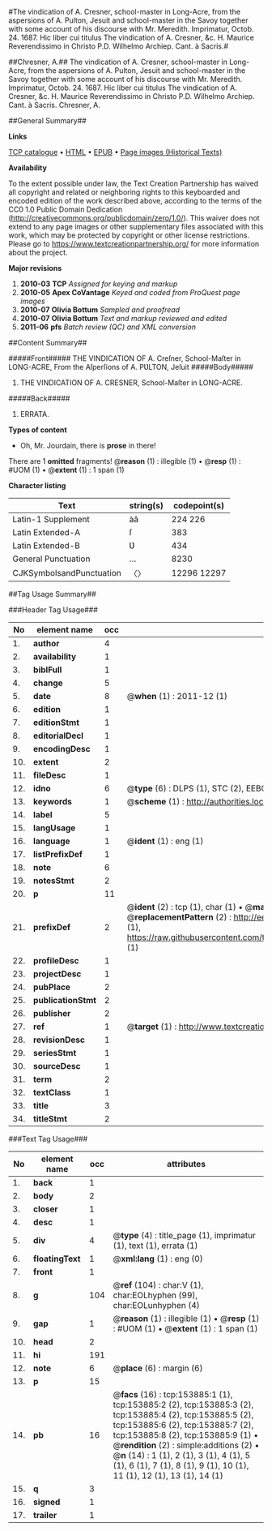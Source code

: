 #The vindication of A. Cresner, school-master in Long-Acre, from the aspersions of A. Pulton, Jesuit and school-master in the Savoy together with some account of his discourse with Mr. Meredith. Imprimatur, Octob. 24. 1687. Hic liber cui titulus The vindication of A. Cresner, &c. H. Maurice Reverendissimo in Christo P.D. Wilhelmo Archiep. Cant. à Sacris.#

##Chresner, A.##
The vindication of A. Cresner, school-master in Long-Acre, from the aspersions of A. Pulton, Jesuit and school-master in the Savoy together with some account of his discourse with Mr. Meredith. Imprimatur, Octob. 24. 1687. Hic liber cui titulus The vindication of A. Cresner, &c. H. Maurice Reverendissimo in Christo P.D. Wilhelmo Archiep. Cant. à Sacris.
Chresner, A.

##General Summary##

**Links**

[TCP catalogue](http://www.ota.ox.ac.uk/tcp/)  • 
[HTML](http://tei.it.ox.ac.uk/tcp/Texts-HTML/free/A80/A80796.html)  • 
[EPUB](http://tei.it.ox.ac.uk/tcp/Texts-EPUB/free/A80/A80796.epub) • 
[Page images (Historical Texts)](https://historicaltexts.jisc.ac.uk/eebo-99896094e)

**Availability**

To the extent possible under law, the Text Creation Partnership has waived all copyright and related or neighboring rights to this keyboarded and encoded edition of the work described above, according to the terms of the CC0 1.0 Public Domain Dedication (http://creativecommons.org/publicdomain/zero/1.0/). This waiver does not extend to any page images or other supplementary files associated with this work, which may be protected by copyright or other license restrictions. Please go to https://www.textcreationpartnership.org/ for more information about the project.

**Major revisions**

1. __2010-03__ __TCP__ *Assigned for keying and markup*
1. __2010-05__ __Apex CoVantage__ *Keyed and coded from ProQuest page images*
1. __2010-07__ __Olivia Bottum__ *Sampled and proofread*
1. __2010-07__ __Olivia Bottum__ *Text and markup reviewed and edited*
1. __2011-06__ __pfs__ *Batch review (QC) and XML conversion*

##Content Summary##

#####Front#####
THE VINDICATION OF A. Creſner, School-Maſter in LONG-ACRE, From the Aſperſions of A. PƲLTON, Jeſuit 
#####Body#####

1. THE VINDICATION OF A. CRESNER, School-Maſter in LONG-ACRE.

#####Back#####

1. ERRATA.

**Types of content**

  * Oh, Mr. Jourdain, there is **prose** in there!

There are 1 **omitted** fragments! 
 @__reason__ (1) : illegible (1)  •  @__resp__ (1) : #UOM (1)  •  @__extent__ (1) : 1 span (1)

**Character listing**


|Text|string(s)|codepoint(s)|
|---|---|---|
|Latin-1 Supplement|àâ|224 226|
|Latin Extended-A|ſ|383|
|Latin Extended-B|Ʋ|434|
|General Punctuation|…|8230|
|CJKSymbolsandPunctuation|〈〉|12296 12297|

##Tag Usage Summary##

###Header Tag Usage###

|No|element name|occ|attributes|
|---|---|---|---|
|1.|__author__|4||
|2.|__availability__|1||
|3.|__biblFull__|1||
|4.|__change__|5||
|5.|__date__|8| @__when__ (1) : 2011-12 (1)|
|6.|__edition__|1||
|7.|__editionStmt__|1||
|8.|__editorialDecl__|1||
|9.|__encodingDesc__|1||
|10.|__extent__|2||
|11.|__fileDesc__|1||
|12.|__idno__|6| @__type__ (6) : DLPS (1), STC (2), EEBO-CITATION (1), PROQUEST (1), VID (1)|
|13.|__keywords__|1| @__scheme__ (1) : http://authorities.loc.gov/ (1)|
|14.|__label__|5||
|15.|__langUsage__|1||
|16.|__language__|1| @__ident__ (1) : eng (1)|
|17.|__listPrefixDef__|1||
|18.|__note__|6||
|19.|__notesStmt__|2||
|20.|__p__|11||
|21.|__prefixDef__|2| @__ident__ (2) : tcp (1), char (1)  •  @__matchPattern__ (2) : ([0-9\-]+):([0-9IVX]+) (1), (.+) (1)  •  @__replacementPattern__ (2) : http://eebo.chadwyck.com/downloadtiff?vid=$1&page=$2 (1), https://raw.githubusercontent.com/textcreationpartnership/Texts/master/tcpchars.xml#$1 (1)|
|22.|__profileDesc__|1||
|23.|__projectDesc__|1||
|24.|__pubPlace__|2||
|25.|__publicationStmt__|2||
|26.|__publisher__|2||
|27.|__ref__|1| @__target__ (1) : http://www.textcreationpartnership.org/docs/. (1)|
|28.|__revisionDesc__|1||
|29.|__seriesStmt__|1||
|30.|__sourceDesc__|1||
|31.|__term__|2||
|32.|__textClass__|1||
|33.|__title__|3||
|34.|__titleStmt__|2||


###Text Tag Usage###

|No|element name|occ|attributes|
|---|---|---|---|
|1.|__back__|1||
|2.|__body__|2||
|3.|__closer__|1||
|4.|__desc__|1||
|5.|__div__|4| @__type__ (4) : title_page (1), imprimatur (1), text (1), errata (1)|
|6.|__floatingText__|1| @__xml:lang__ (1) : eng (0)|
|7.|__front__|1||
|8.|__g__|104| @__ref__ (104) : char:V (1), char:EOLhyphen (99), char:EOLunhyphen (4)|
|9.|__gap__|1| @__reason__ (1) : illegible (1)  •  @__resp__ (1) : #UOM (1)  •  @__extent__ (1) : 1 span (1)|
|10.|__head__|2||
|11.|__hi__|191||
|12.|__note__|6| @__place__ (6) : margin (6)|
|13.|__p__|15||
|14.|__pb__|16| @__facs__ (16) : tcp:153885:1 (1), tcp:153885:2 (2), tcp:153885:3 (2), tcp:153885:4 (2), tcp:153885:5 (2), tcp:153885:6 (2), tcp:153885:7 (2), tcp:153885:8 (2), tcp:153885:9 (1)  •  @__rendition__ (2) : simple:additions (2)  •  @__n__ (14) : 1 (1), 2 (1), 3 (1), 4 (1), 5 (1), 6 (1), 7 (1), 8 (1), 9 (1), 10 (1), 11 (1), 12 (1), 13 (1), 14 (1)|
|15.|__q__|3||
|16.|__signed__|1||
|17.|__trailer__|1||
